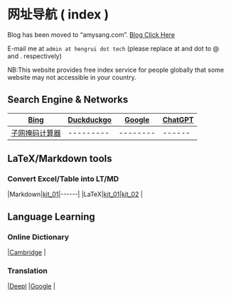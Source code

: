 # 网址导航 ( index )

Blog has been moved to “amysang.com”. [Blog Click Here](https://amysang.com/) 

E-mail me at ```admin at hengrui dot tech``` (please replace at and dot to @ and . respectively)

NB:This website provides free index service for people globally that some website may not accessible in your country.

## Search Engine & Networks
| [Bing](https://bing.com/) |  [Duckduckgo](https://duckduckgo.com/) |   [Google](https://google.com/) | [ChatGPT](https://chat.openai.com/)  |
|------|---------|--------|------|
|[子网掩码计算器](https://www.sojson.com/convert/subnetmask.html)|---------|--------|------|





## LaTeX/Markdown tools
### Convert Excel/Table into LT/MD
|Markdown|[kit_01](https://tableconvert.com/excel-to-markdown)|------|
|LaTeX|[kit_01](https://tableconvert.com/excel-to-latex)|[kit_02](https://www.tablesgenerator.com/) |




## Language Learning
### Online Dictionary 

|[Cambridge](https://dictionary.cambridge.org/) |
### Translation
|[Deepl](https://deepl.com/)  |[Google](http://translate.google.com/)  |



